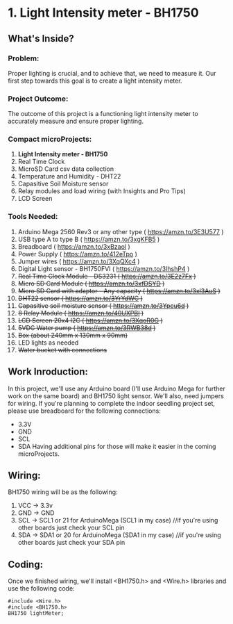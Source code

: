 # 1. Light Intensity meter - BH1750 

## What's Inside?
### Problem: 
Proper lighting is crucial, and to achieve that, we need to measure it. Our first step towards this goal is to create a light intensity meter.

### Project Outcome: 
The outcome of this project is a functioning light intensity meter to accurately measure and ensure proper lighting.

### Compact microProjects: 
1. **Light Intensity meter - BH1750**
2. Real Time Clock
3. MicroSD Card csv data collection
4. Temperature and Humidity - DHT22
5. Capasitive Soil Moisture sensor
6. Relay modules and load wiring (with Insights and Pro Tips)
7. LCD Screen

### Tools Needed:
1.   Arduino Mega 2560 Rev3 or any other type ( https://amzn.to/3E3U577 )
2.   USB type A to type B ( https://amzn.to/3xgKFB5 )
3.   Breadboard ( https://amzn.to/3xBzaol )
4.   Power Supply ( https://amzn.to/412eTpo )
5.   Jumper wires ( https://amzn.to/3XqQXc4 )
6.   Digital Light sensor - BH1750FVI ( https://amzn.to/3IhshP4 )
7.   ~~Real Time Clock Module - DS3231 ( https://amzn.to/3E2z7Fx )~~
8.   ~~Micro SD Card Module ( https://amzn.to/3xfDSYD )~~
9.   ~~Micro SD Card with adaptor - Any capacity ( https://amzn.to/3xl3AuS )~~
10.  ~~DHT22 sensor ( https://amzn.to/3YrYdWC )~~
11.  ~~Capasitive soil moisture sensor ( https://amzn.to/3Ypcu6d )~~
12.  ~~8 Relay Module ( https://amzn.to/40UXPBI )~~
13.  ~~LCD Screen 20x4 I2C ( https://amzn.to/3XqoR0G )~~
14.  ~~5VDC Water pump ( https://amzn.to/3RWB38d )~~
15.  ~~Box (about 240mm x 130mm x 90mm)~~
16.  LED lights as needed
17.  ~~Water bucket with connections~~


## Work Inroduction:
In this project, we'll use any Arduino board (I'll use Arduino Mega for further work on the same board) and BH1750 light sensor. We'll also, need jumpers for wiring. If you're planning to complete the indoor seedling project set, please use breadboard for the following connections:
- 3.3V
- GND
- SCL
- SDA
Having additional pins for those will make it easier in the coming microProjects. 

## Wiring:
BH1750 wiring will be as the following: 
1. VCC  ->  3.3v
2. GND  ->  GND
3. SCL  ->  SCL1 or 21 for ArduinoMega (SCL1 in my case)  //if you're using other boards just check your SCL pin 
4. SDA  ->  SDA1 or 20 for ArduinoMega (SDA1 in my case)  //if you're using other boards just check your SDA pin

## Coding: 
Once we finished wiring, we'll install <BH1750.h> and <Wire.h> libraries and use the following code: 

```
#include <Wire.h>
#include <BH1750.h>
BH1750 lightMeter;
```



